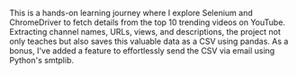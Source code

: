 This is a hands-on learning journey where I explore Selenium and ChromeDriver to fetch details from the top 10 trending videos on YouTube. Extracting channel names, URLs, views, and descriptions, the project not only teaches but also saves this valuable data as a CSV using pandas. As a bonus, I've added a feature to effortlessly send the CSV via email using Python's smtplib.
